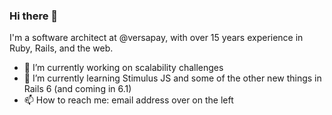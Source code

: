 ### Hi there 👋

I'm a software architect at @versapay, with over 15 years experience in Ruby, Rails, and the web.

- 🔭 I’m currently working on scalability challenges
- 🌱 I’m currently learning Stimulus JS and some of the other new things in Rails 6 (and coming in 6.1)
- 📫 How to reach me: email address over on the left

<!--
- 👯 I’m looking to collaborate on ...
- 🤔 I’m looking for help with ...
- 💬 Ask me about ...
- 😄 Pronouns: ...
- ⚡ Fun fact: ...
-->
